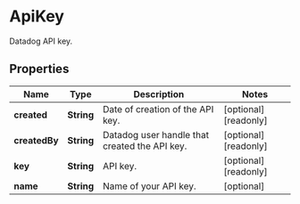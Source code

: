 

# ApiKey

Datadog API key.

## Properties

Name | Type | Description | Notes
------------ | ------------- | ------------- | -------------
**created** | **String** | Date of creation of the API key. |  [optional] [readonly]
**createdBy** | **String** | Datadog user handle that created the API key. |  [optional] [readonly]
**key** | **String** | API key. |  [optional] [readonly]
**name** | **String** | Name of your API key. |  [optional]



